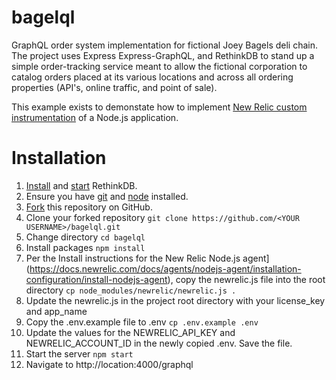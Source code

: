 # bagelql
GraphQL order system implementation for fictional Joey Bagels deli chain. The project uses Express Express-GraphQL, and RethinkDB to stand up a simple order-tracking service meant to allow the fictional corporation to catalog orders placed at its various locations and across all ordering properties (API's, online traffic, and point of sale).

This example exists to demonstate how to implement [New Relic custom instrumentation](https://docs.newrelic.com/docs/agents/nodejs-agent/installation-configuration/install-nodejs-agent) of a Node.js application. 

# Installation
1. [Install](https://rethinkdb.com/docs/install/) and [start]() RethinkDB.
2. Ensure you have [git](https://git-scm.com/downloads) and [node](https://nodejs.org/en/download/) installed.
3. [Fork](https://help.github.com/articles/fork-a-repo/) this repository on GitHub.
4. Clone your forked repository `git clone https://github.com/<YOUR USERNAME>/bagelql.git`
5. Change directory `cd bagelql`
6. Install packages `npm install`
7. Per the Install instructions for the New Relic Node.js agent](https://docs.newrelic.com/docs/agents/nodejs-agent/installation-configuration/install-nodejs-agent), copy the newrelic.js file into the root directory `cp node_modules/newrelic/newrelic.js .`
8. Update the newrelic.js in the project root directory with your license_key and app_name
9. Copy the .env.example file to .env `cp .env.example .env`
10. Update the values for the NEWRELIC_API_KEY and NEWRELIC_ACCOUNT_ID in the newly copied .env. Save the file.
11. Start the server `npm start`
12. Navigate to http://location:4000/graphql